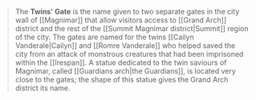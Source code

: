 > The **Twins' Gate** is the name given to two separate gates in the city wall of [[Magnimar]] that allow visitors access to [[Grand Arch]] district and the rest of the [[Summit Magnimar district|Summit]] region of the city. The gates are named for the twins [[Cailyn Vanderale|Cailyn]] and [[Romre Vanderale]] who helped saved the city from an attack of monstrous creatures that had been imprisoned within the [[Irespan]]. A statue dedicated to the twin saviours of Magnimar, called [[Guardians arch|the Guardians]], is located very close to the gates; the shape of this statue gives the Grand Arch district its name.








